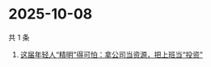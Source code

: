 # 2025-10-08

共 1 条

<!-- BEGIN 36KR -->
<!-- 最后更新时间 2025-10-08 06:22:59 +0800 -->
1. [这届年轻人“精明”得可怕：拿公司当资源，把上班当“投资”](https://36kr.com/p/3468806427170432)
<!-- END 36KR -->
